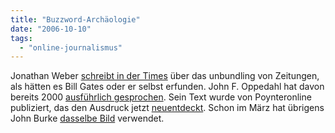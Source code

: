 ```yaml
---
title: "Buzzword-Archäologie"
date: "2006-10-10"
tags: 
  - "online-journalismus"
---
```


Jonathan Weber [schreibt in der Times](http://technology.timesonline.co.uk/article/0,,20411-2386875,00.html) über das unbundling von Zeitungen, als hätten es Bill Gates oder er selbst erfunden. John F. Oppedahl hat davon bereits 2000 [ausführlich gesprochen](http://www.poynter.org/dg.lts/id.5087/content.content_view.htm). Sein Text wurde von Poynteronline publiziert, das den Ausdruck jetzt [neuentdeckt](http://www.poynter.org/column.asp?id=31&aid=111743). Schon im März hat übrigens John Burke [dasselbe Bild](http://www.editorsweblog.org/analysis//2006/03/online_newspapers_should_unbundle_conten.php) verwendet.
